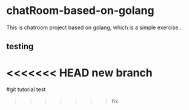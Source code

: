 # chatRoom-based-on-golang
This is chatroom project based on golang, which is a simple exercise...


## testing

<<<<<<< HEAD
new branch
=======
#git tutorial
test
>>>>>>> fix
